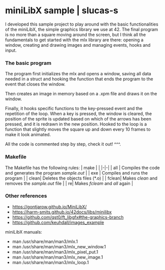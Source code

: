 # miniLibX sample | slucas-s
I developed this sample project to play around with the basic functionalities of the miniLibX, the simple graphics library we use at 42. The final program is no more than a square moving around the screen, but I think all the fundamentals to get started with the mlx library are there: opening a window, creating and drawing images and managing events, hooks and input.

### The basic program
The program first initializes the mlx and opens a window, saving all data needed in a struct and hooking the function that ends the program to the event that closes the window.

Then creates an image in memory based on a .xpm file and draws it on the window.

Finally, it hooks specific functions to the key-pressed event and the repetition of the loop. 
When a key is pressed, the window is cleared, the position of the sprite is updated based on which of the arrows has been pressed, and it is redrawn in the new position.
Hooked to the loop is a function that slightly moves the square up and down every 10 frames to make it look animated.

All the code is commented step by step, check it out! ^^^.

### Makefile
The Makefile has the following rules:
| make  | |
|-|-|
| all  |  Compiles the code and generates the program _sample.out_ |
| exe |  Compiles and runs the program |
| clean|  Deletes the objects files (*.o) |
| fclean| Makes _clean_ and removes the _sample.out_ file |
| re| Makes _fcleam_ and _all_ again |

### Other references
* https://gontjarow.github.io/MiniLibX/
* https://harm-smits.github.io/42docs/libs/minilibx
* https://github.com/qst0/ft_libgfx#the-graphics-branch
* https://github.com/keuhdall/images_example

miniLibX manuals:
* man /usr/share/man/man3/mlx.1
* man /usr/share/man/man3/mlx_new_window.1
* man /usr/share/man/man3/mlx_pixel_put.1
* man /usr/share/man/man3/mlx_new_image.1
* man /usr/share/man/man3/mlx_loop.1
